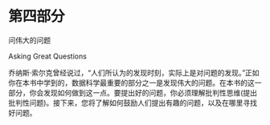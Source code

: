 # 第四部分
问伟大的问题

Asking Great Questions

乔纳斯·索尔克曾经说过，“人们所认为的发现时刻，实际上是对问题的发现。”正如你在本书中学到的，数据科学最重要的部分之一是发现伟大的问题。在本书的这一部分，你会发现如何做到这一点。要提出好的问题，你必须理解批判性思维(提出批判性问题)。接下来，您将了解如何鼓励人们提出有趣的问题，以及在哪里寻找好问题。